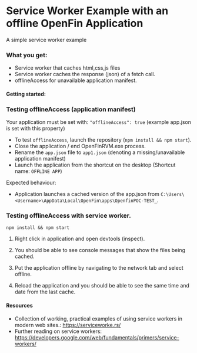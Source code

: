 # Service Worker Example with an offline OpenFin Application

A simple service worker example

### What you get:

* Service worker that caches html,css,js files
* Service worker caches the response (json) of a fetch call.
* offlineAccess for unavailable application manifest.


#### Getting started:

### Testing offlineAccess (application manifest)

Your application must be set with: `"offlineAccess": true` (example app.json is set with this property)

- To test `offlineAccess`, launch the repository (`npm install && npm start`).
- Close the application / end OpenFinRVM.exe process.
- Rename the `app.json` file to `app1.json` (denoting a missing/unavailable application manifest)
- Launch the application from the shortcut on the desktop (Shortcut name: `OFFLINE APP`)

Expected behaviour:

- Application launches a cached version of the app.json from `C:\Users\<Username>\AppData\Local\OpenFin\apps\OpenfinPOC-TEST_`.
	
### Testing offlineAccess with service worker.


`npm install && npm start`

1) Right click in application and open devtools (inspect).

2) You should be able to see console messages that show the files being cached.

3) Put the application offline by navigating to the network tab and select offline.

4) Reload the application and you should be able to see the same time and date from the last cache.

#### Resources

- Collection of working, practical examples of using service workers in modern web sites.: https://serviceworke.rs/
- Further reading on service workers: https://developers.google.com/web/fundamentals/primers/service-workers/
